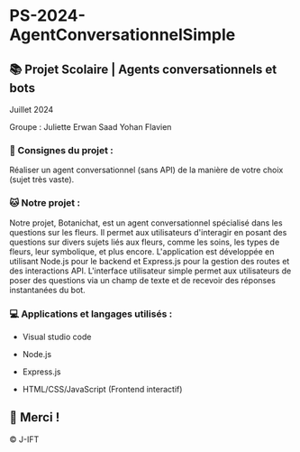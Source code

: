 # PS-2024-AgentConversationnelSimple

## 📚 Projet Scolaire | Agents conversationnels et bots

Juillet 2024

Groupe : Juliette Erwan Saad Yohan Flavien

### 📌 Consignes du projet : 

Réaliser un agent conversationnel (sans API) de la manière de votre choix (sujet très vaste).

### 🐱 Notre projet :

Notre projet, Botanichat, est un agent conversationnel spécialisé dans les questions sur les fleurs. Il permet aux utilisateurs d'interagir en posant des questions sur divers sujets liés aux fleurs, comme les soins, les types de fleurs, leur symbolique, et plus encore. L'application est développée en utilisant Node.js pour le backend et Express.js pour la gestion des routes et des interactions API. L'interface utilisateur simple permet aux utilisateurs de poser des questions via un champ de texte et de recevoir des réponses instantanées du bot.

### 💻 Applications et langages utilisés :

- Visual studio code
  
- Node.js
  
- Express.js
  
- HTML/CSS/JavaScript (Frontend interactif)



## 🌸 Merci !
© J-IFT
